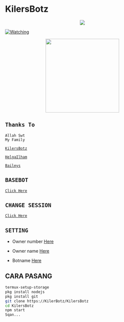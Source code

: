 # KilersBotz

<p align="center"> <a href="https://wa.me/+6287701656619"><img src="https://img.shields.io/badge/WhatsApp-25D366?style=for- the-badge&logo=whatsapp&logoColor=white " /></p></a>


<a href="https://github.com/KilersBotz/KilerBotz/watchers"><img title="Watching" src="https://img.shields.io/github/watchers/KilerBotz/KilersBotz?label=Watchers&color=blue&style=flat-square"></a>

  <p align="center">
<img src="https://avatars.githubusercontent.com/KilersBotz" width="240" height="240"/>

## `Thanks To`

```
Allah Swt
My Family
```

[`KilersBotz`](https://github.com/KilersBotz)

[`HelgaIlham`](https://github.com/HelgaIlham)

[`Baileys`](https://github.com/adiwajshing/Baileys) 


## `BASEBOT`

[`Click Here`](https://github.com/HelgaIlham/BaseeZuka)


## `CHANGE SESSION`

[`Click Here`](https://github.com/KilerBotz/KilersBotz/blob/master/session.json)

## `SETTING`

- Owner number [Here](https://github.com/KilerBotz/KilersBotz/blob/master/settings.json)

- Owner name [Here](https://github.com/KilerBotz/KilersBotz/blob/master/settings.json)

- Botname [Here](https://github.com/KilerBotz/KilersBotz/blob/master/settings.json)
<p align="center">



## CARA PASANG
```bash
termux-setup-storage
pkg install nodejs
pkg install git
git clone https://KilerBotz/KilersBotz
cd KilersBotz
npm start
Sqan... 
```
